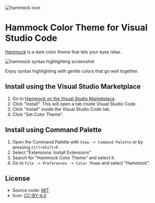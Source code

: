 ![hammock icon](https://alanlynn.github.io/hammock/icon.png)

# Hammock Color Theme for Visual Studio Code

[Hammock](https://github.com/AlanLynn/hammock#readme) is a dark color theme that lets your eyes relax.

![hammock syntax highlighting screenshot](https://alanlynn.github.io/hammock/screenshot-vscode.png)

Enjoy syntax highlighting with gentle colors that go well together.


## Install using the Visual Studio Marketplace

1. Go to [Hammock on the Visual Studio Marketplace](https://marketplace.visualstudio.com/items?itemName=alanlynn.hammock-theme).
2. Click "Install". This will open a tab inside Visual Studio Code.
3. Click "Install" inside the Visual Studio Code tab.
4. Click "Set Color Theme".


## Install using Command Palette

1. Open the Command Palette with ```View -> Command Palette``` or by pressing ```Ctrl+Shift+P```.
2. Select "Extensions: Install Extensions"
3. Search for "Hammock Color Theme" and select it.
4.  Go to ```File -> Preferences -> Color Theme``` and select "Hammock".


## License

* Source code: [MIT](https://choosealicense.com/licenses/mit/)
* Icon: [CC-BY-4.0](https://choosealicense.com/licenses/cc-by-4.0/)
